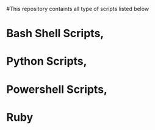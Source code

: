 #This repository containts all type of scripts listed below
# Bash Shell Scripts,
# Python Scripts,
# Powershell Scripts,
# Ruby

